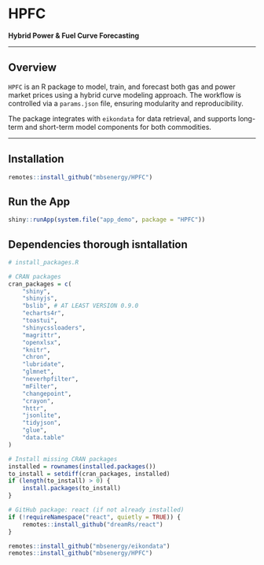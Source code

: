 # HPFC  
**Hybrid Power & Fuel Curve Forecasting**

---

## Overview

`HPFC` is an R package to model, train, and forecast both gas and power market prices using a hybrid curve modeling approach. The workflow is controlled via a `params.json` file, ensuring modularity and reproducibility.

The package integrates with `eikondata` for data retrieval, and supports long-term and short-term model components for both commodities.

---

## Installation

```r
remotes::install_github("mbsenergy/HPFC")
```

## Run the App

```r
shiny::runApp(system.file("app_demo", package = "HPFC"))
```

## Dependencies thorough isntallation

```r
# install_packages.R

# CRAN packages
cran_packages = c(
    "shiny",
    "shinyjs",
    "bslib", # AT LEAST VERSION 0.9.0
    "echarts4r",
    "toastui",
    "shinycssloaders",
    "magrittr",
    "openxlsx",
    "knitr",
    "chron",
    "lubridate",
    "glmnet",
    "neverhpfilter",
    "mFilter",
    "changepoint",
    "crayon",
    "httr",
    "jsonlite",
    "tidyjson",
    "glue",
    "data.table"
)

# Install missing CRAN packages
installed = rownames(installed.packages())
to_install = setdiff(cran_packages, installed)
if (length(to_install) > 0) {
    install.packages(to_install)
}

# GitHub package: react (if not already installed)
if (!requireNamespace("react", quietly = TRUE)) {
    remotes::install_github("dreamRs/react")
}

remotes::install_github("mbsenergy/eikondata")
remotes::install_github("mbsenergy/HPFC")

```